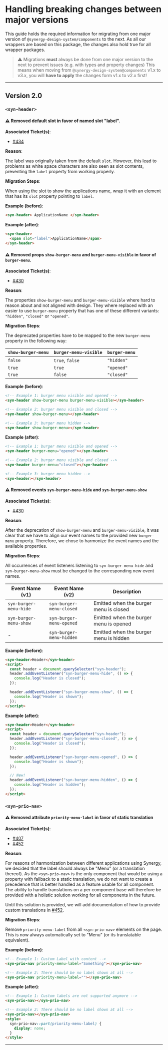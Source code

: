 # Handling breaking changes between major versions

This guide holds the required information for migrating from one major version of `@synergy-design-system/components` to the next.
As all our wrappers are based on this package, the changes also hold true for all wrapper packages.

> ⚠️ Migrations **must** always be done from one major version to the next to prevent issues (e.g. with types and property changes)
> This means when moving from `@synergy-design-system@components` v1.x to v3.x,
> you will **have to apply** the changes form v1.x to v2.x first!

---

## Version 2.0

### `<syn-header>`

#### ⚠️ Removed default slot in favor of named slot "label".

**Associated Ticket(s)**:

- [#434](https://github.com/synergy-design-system/synergy-design-system/issues/434)

**Reason**:

The label was originally taken from the default `slot`.
However, this lead to problems as white space characters are also seen as slot contents, preventing the `label` property from working properly.

**Migration Steps**:

When using the slot to show the applications name, wrap it with an element that has its `slot` property pointing to `label`.

**Example (before)**:

```html
<syn-header> ApplicationName </syn-header>
```

**Example (after)**:

```html
<syn-header>
  <span slot="label">ApplicationName</span>
</syn-header>
```

#### ⚠️ Removed props `show-burger-menu` and `burger-menu-visible` in favor of `burger-menu`.

**Associated Ticket(s)**:

- [#430](https://github.com/synergy-design-system/synergy-design-system/issues/430)

**Reason**:

The properties `show-burger-menu` and `burger-menu-visible` where hard to reason about and not aligned with design. They where replaced with an easier to use `burger-menu` property that has one of these different variants: `"hidden"`, `"closed"` or `"opened"`.

**Migration Steps**:

The deprecated properties have to be mapped to the new `burger-menu` property in the following way:

| `show-burger-menu` | `burger-menu-visible` | `burger-menu` |
| :----------------- | :-------------------- | :------------ |
| `false`            | `true`, `false`       | `"hidden"`    |
| `true`             | `true`                | `"opened"`    |
| `true`             | `false`               | `"closed"`    |

**Example (before)**:

```html
<!-- Example 1: burger menu visible and opened -->
<syn-header show-burger-menu burger-menu-visible></syn-header>

<!-- Example 2: burger menu visible and closed -->
<syn-header show-burger-menu></syn-header>

<!-- Example 3: burger menu hidden -->
<syn-header show-burger-menu></syn-header>
```

**Example (after)**:

```html
<!-- Example 1: burger menu visible and opened -->
<syn-header burger-menu="opened"></syn-header>

<!-- Example 2: burger menu visible and closed -->
<syn-header burger-menu="closed"></syn-header>

<!-- Example 3: burger menu hidden -->
<syn-header></syn-header>
```

#### ⚠️ Removed events `syn-burger-menu-hide` and `syn-burger-menu-show`

**Associated Ticket(s)**:

- [#430](https://github.com/synergy-design-system/synergy-design-system/issues/430)

**Reason**:

After the deprecation of `show-burger-menu` and `burger-menu-visible`, it was clear that we have to align our event names to the provided new `burger-menu` property. Therefore, we chose to harmonize the event names and the available properties.

**Migration Steps**:

All occurrences of event listeners listening to `syn-burger-menu-hide` and `syn-burger-menu-show` must be changed to the corresponding new event names.

| Event Name (v1)        | Event Name (v2)          | Description                            |
| ---------------------- | ------------------------ | -------------------------------------- |
| `syn-burger-menu-hide` | `syn-burger-menu-closed` | Emitted when the burger menu is closed |
| `syn-burger-menu-show` | `syn-burger-menu-opened` | Emitted when the burger menu is opened |
| -                      | `syn-burger-menu-hidden` | Emitted when the burger menu is hidden |

**Example (before)**:

```html
<syn-header>Header</syn-header>
<script>
  const header = document.querySelector("syn-header");
  header.addEventListener("syn-burger-menu-hide", () => {
    console.log("Header is closed");
  });

  header.addEventListener("syn-burger-menu-show", () => {
    console.log("Header is shown");
  });
</script>
```

**Example (after)**:

```html
<syn-header>Header</syn-header>
<script>
  const header = document.querySelector("syn-header");
  header.addEventListener("syn-burger-menu-closed", () => {
    console.log("Header is closed");
  });

  header.addEventListener("syn-burger-menu-opened", () => {
    console.log("Header is shown");
  });

  // New!
  header.addEventListener("syn-burger-menu-hidden", () => {
    console.log("Header is hidden");
  });
</script>
```

### `<syn-prio-nav>`

#### ⚠️ Removed attribute `priority-menu-label` in favor of static translation

**Associated Ticket(s)**:

- [#407](https://github.com/synergy-design-system/synergy-design-system/issues/407)
- [#452](https://github.com/synergy-design-system/synergy-design-system/issues/452)

**Reason**:

For reasons of harmonization between different applications using Synergy, we decided that the label should always be "Menu" (or a translation thereof).
As the `<syn-prio-nav>` is the only component that would be using a property with fallback to a static translation, we do not want to create a precedence that is better handled as a feature usable for all component. The ability to handle translations on a per component base will therefore be provided with a holistic solution working for all components in the future.

Until this solution is provided, we will add documentation of how to provide custom translations in [#452](https://github.com/synergy-design-system/synergy-design-system/issues/452).

**Migration Steps**:

Remove `priority-menu-label` from all `<syn-prio-nav>` elements on the page. This is now always automatically set to "Menu" (or its translatable equivalent).

**Example (before)**:

```html
<!-- Example 1: Custom Label with content -->
<syn-prio-nav priority-menu-label="Something"></syn-prio-nav>

<!-- Example 2: There should be no label shown at all -->
<syn-prio-nav priority-menu-label=""></syn-prio-nav>
```

**Example (after)**:

```html
<!-- Example 1: Custom labels are not supported anymore -->
<syn-prio-nav></syn-prio-nav>

<!-- Example 2: There should be no label shown at all -->
<syn-prio-nav></syn-prio-nav>
<style>
  syn-prio-nav::part(priority-menu-label) {
    display: none;
  }
</style>
```

---

<!-- USE THIS AS A TEMPLATE FOR ADDITIONAL MIGRATION STEPS

### `<syn-COMPONENT>`

#### ⚠️ DESCRIBE THE CHANGE HERE

**Associated Ticket(s)**:

- [#1](https://github.com/synergy-design-system/synergy-design-system/issues/1)

**Reason**:

DESCRIBE THE REASON FOR THIS CHANGE

**Migration Steps**:

MIGRATION IN TEXT FORM

**Example (before)**:

```html
EXAMPLE BEFORE THE CHANGE
```

**Example (after)**:

```html
EXAMPLE AFTER THE CHANGE
```

---

-->
